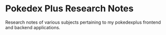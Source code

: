 # Pokedex Plus Research Notes

Research notes of various subjects pertaining to my pokedexplus frontend and backend applications.

